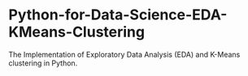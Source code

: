 # Python-for-Data-Science-EDA-KMeans-Clustering
The Implementation of Exploratory Data Analysis (EDA) and K-Means clustering in Python.
